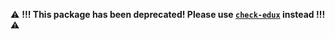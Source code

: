 ⚠️ **!!! This package has been deprecated! Please use [`check-edux`](https://github.com/lukaszklis/check-edux) instead !!!** ⚠️
